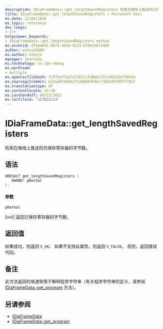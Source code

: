 ```yaml
---
description: IDiaFrameData::get_lengthSavedRegisters 检索在堆栈上推送的已保存寄存器的字节数。
title: IDiaFrameData::get_lengthSavedRegisters | Microsoft Docs
ms.date: 11/04/2016
ms.topic: reference
dev_langs:
- C++
helpviewer_keywords:
- IDiaFrameData::get_lengthSavedRegisters method
ms.assetid: dfda4e91-9bfa-4b9d-9133-b73015bfa4d5
author: mikejo5000
ms.author: mikejo
manager: jmartens
ms.technology: vs-ide-debug
ms.workload:
- multiple
ms.openlocfilehash: fc5f3ef7a27ef367c1f48bb17bf346322eff6434
ms.sourcegitcommit: b12a38744db371d2894769ecf305585f9577792f
ms.translationtype: HT
ms.contentlocale: zh-CN
ms.lasthandoff: 09/13/2021
ms.locfileid: "127832114"
---
```

# <a name="idiaframedataget_lengthsavedregisters"></a>IDiaFrameData::get_lengthSavedRegisters
检索在堆栈上推送的已保存寄存器的字节数。

## <a name="syntax"></a>语法

```C++
HRESULT get_lengthSavedRegisters ( 
   DWORD* pRetVal
);
```

#### <a name="parameters"></a>参数
 `pRetVal`

[out] 返回已保存寄存器的字节数。

## <a name="return-value"></a>返回值
 如果成功，则返回 `S_OK`。 如果不支持此属性，则返回 `S_FALSE`。 否则，返回错误代码。

## <a name="remarks"></a>备注
 此方法返回的值通常用于解释程序字符串（有关程序字符串的定义，请参阅 [IDiaFrameData::get_program](../../debugger/debug-interface-access/idiaframedata-get-program.md) 方法）。

## <a name="see-also"></a>另请参阅
- [IDiaFrameData](../../debugger/debug-interface-access/idiaframedata.md)
- [IDiaFrameData::get_program](../../debugger/debug-interface-access/idiaframedata-get-program.md)
